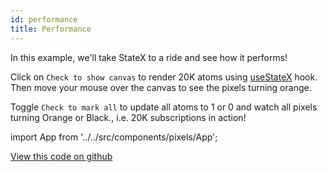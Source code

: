```yaml
---
id: performance
title: Performance
---
```


In this example, we'll take StateX to a ride and see how it performs!

Click on `Check to show canvas` to render 20K atoms using [useStateX](../api-reference/core/useStateX) hook. Then move your mouse over the canvas to see the pixels turning orange.

Toggle `Check to mark all` to update all atoms to 1 or 0 and watch all pixels turning Orange or Black., i.e. 20K subscriptions in action!

import App from '../../src/components/pixels/App';

<App />

[View this code on github](https://github.com/CloudIOInc/statex/blob/master/website/src/components/pixels/App.tsx)
